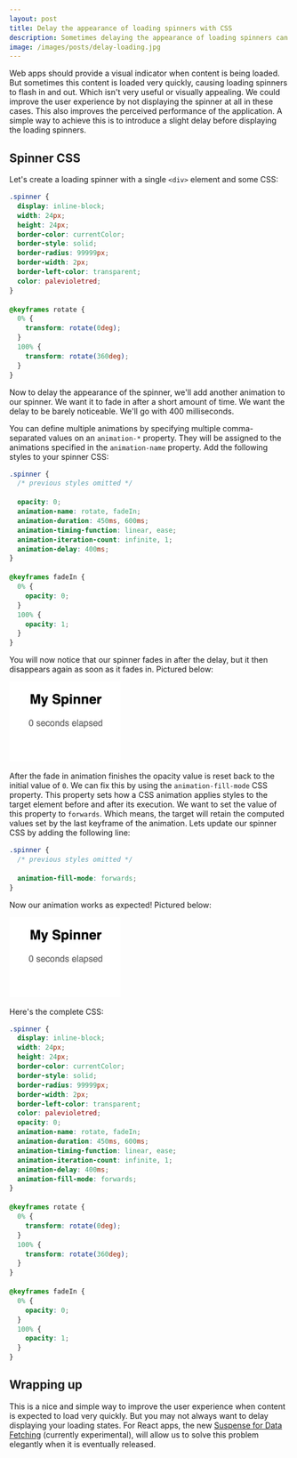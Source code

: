 ```yaml
---
layout: post
title: Delay the appearance of loading spinners with CSS
description: Sometimes delaying the appearance of loading spinners can improve the user experience of your web apps.
image: /images/posts/delay-loading.jpg
---
```


Web apps should provide a visual indicator when content is being loaded. But sometimes this content is loaded very quickly, causing loading spinners to flash in and out. Which isn't very useful or visually appealing. We could improve the user experience by not displaying the spinner at all in these cases. This also improves the perceived performance of the application. A simple way to achieve this is to introduce a slight delay before displaying the loading spinners.

## Spinner CSS

Let's create a loading spinner with a single `<div>` element and some CSS:

```css
.spinner {
  display: inline-block;
  width: 24px;
  height: 24px;
  border-color: currentColor;
  border-style: solid;
  border-radius: 99999px;
  border-width: 2px;
  border-left-color: transparent;
  color: palevioletred;
}

@keyframes rotate {
  0% {
    transform: rotate(0deg);
  }
  100% {
    transform: rotate(360deg);
  }
}
```

Now to delay the appearance of the spinner, we'll add another animation to our spinner. We want it to fade in after a short amount of time. We want the delay to be barely noticeable. We'll go with 400 milliseconds.

You can define multiple animations by specifying multiple comma-separated values on an `animation-*` property. They will be assigned to the animations specified in the `animation-name` property. Add the following styles to your spinner CSS:

```css
.spinner {
  /* previous styles omitted */

  opacity: 0;
  animation-name: rotate, fadeIn;
  animation-duration: 450ms, 600ms;
  animation-timing-function: linear, ease;
  animation-iteration-count: infinite, 1;
  animation-delay: 400ms;
}

@keyframes fadeIn {
  0% {
    opacity: 0;
  }
  100% {
    opacity: 1;
  }
}
```

You will now notice that our spinner fades in after the delay, but it then disappears again as soon as it fades in. Pictured below:

![spinner disappears](/images/posts/delay-loading-spinners/spinner1.webp)

After the fade in animation finishes the opacity value is reset back to the initial value of `0`. We can fix this by using the `animation-fill-mode` CSS property. This property sets how a CSS animation applies styles to the target element before and after its execution. We want to set the value of this property to `forwards`. Which means, the target will retain the computed values set by the last keyframe of the animation. Lets update our spinner CSS by adding the following line:

```css
.spinner {
  /* previous styles omitted */

  animation-fill-mode: forwards;
}
```

Now our animation works as expected! Pictured below:

![spinner with delay](/images/posts/delay-loading-spinners/spinner2.webp)

Here's the complete CSS:
```css
.spinner {
  display: inline-block;
  width: 24px;
  height: 24px;
  border-color: currentColor;
  border-style: solid;
  border-radius: 99999px;
  border-width: 2px;
  border-left-color: transparent;
  color: palevioletred;
  opacity: 0;
  animation-name: rotate, fadeIn;
  animation-duration: 450ms, 600ms;
  animation-timing-function: linear, ease;
  animation-iteration-count: infinite, 1;
  animation-delay: 400ms;
  animation-fill-mode: forwards;
}

@keyframes rotate {
  0% {
    transform: rotate(0deg);
  }
  100% {
    transform: rotate(360deg);
  }
}

@keyframes fadeIn {
  0% {
    opacity: 0;
  }
  100% {
    opacity: 1;
  }
}
```

## Wrapping up

This is a nice and simple way to improve the user experience when content is expected to load very quickly. But you may not always want to delay displaying your loading states. For React apps, the new [Suspense for Data Fetching](https://reactjs.org/docs/concurrent-mode-suspense.html) (currently experimental), will allow us to solve this problem elegantly when it is eventually released.
